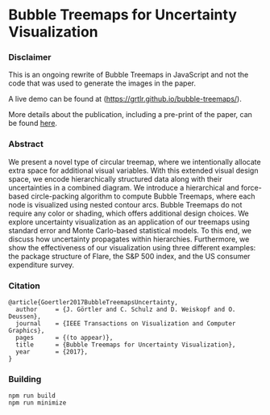 # Bubble Treemaps for Uncertainty Visualization


### Disclaimer
This is an ongoing rewrite of Bubble Treemaps in JavaScript and not the code that was used to generate the images in the paper. 

A live demo can be found at (https://grtlr.github.io/bubble-treemaps/).

More details about the publication, including a pre-print of the paper, can be found [here](http://graphics.uni-konstanz.de/publikationen/Goertler2018BubbleTreemapsUncertainty/index.html).

### Abstract
We present a novel type of circular treemap, where we intentionally allocate extra space for additional visual variables. With this extended visual design space, we encode hierarchically structured data along with their uncertainties in a combined diagram. We introduce a hierarchical and force-based circle-packing algorithm to compute Bubble Treemaps, where each node is visualized using nested contour arcs. Bubble Treemaps do not require any color or shading, which offers additional design choices. We explore uncertainty visualization as an application of our treemaps using standard error and Monte Carlo-based statistical models. To this end, we discuss how uncertainty propagates within hierarchies. Furthermore, we show the effectiveness of our visualization using three different examples: the package structure of Flare, the S&P 500 index, and the US consumer expenditure survey.

### Citation
```
@article{Goertler2017BubbleTreemapsUncertainty,
  author     = {J. Görtler and C. Schulz and D. Weiskopf and O. Deussen},
  journal    = {IEEE Transactions on Visualization and Computer Graphics},
  pages      = {(to appear)},
  title      = {Bubble Treemaps for Uncertainty Visualization},
  year       = {2017},
}
```

### Building 

    npm run build
    npm run minimize
